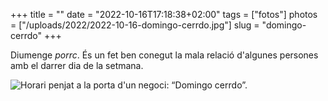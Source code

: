 +++
title = ""
date = "2022-10-16T17:18:38+02:00"
tags = ["fotos"]
photos = ["/uploads/2022/2022-10-16-domingo-cerrdo.jpg"]
slug = "domingo-cerrdo"
+++

Diumenge *porrc*. És un fet ben conegut la mala relació d'algunes persones amb el darrer dia de la setmana.

<img alt="Horari penjat a la porta d'un negoci: “Domingo cerrdo”." src="/uploads/2022/2022-10-16-domingo-cerrdo.jpg">

